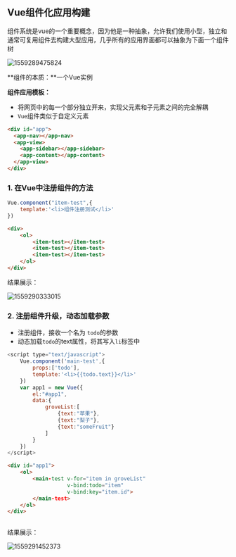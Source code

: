 ## Vue组件化应用构建

组件系统是vue的一个重要概念，因为他是一种抽象，允许我们使用小型，独立和通常可复用组件去构建大型应用，几乎所有的应用界面都可以抽象为下面一个组件树

![1559289475824](C:\Users\admin\AppData\Roaming\Typora\typora-user-images\1559289475824.png)

**组件的本质：**一个Vue实例

**组件应用模板：**

- 将网页中的每一个部分独立开来，实现父元素和子元素之间的完全解耦
- `Vue`组件类似于自定义元素

~~~html
<div id="app">
  <app-nav></app-nav>
  <app-view>
    <app-sidebar></app-sidebar>
    <app-content></app-content>
  </app-view>
</div>
~~~



### 1. 在Vue中注册组件的方法

~~~js
Vue.component("item-test",{
    template:'<li>组件注册测试</li>'
})
~~~

~~~html
<div>
    <ol>
        <item-test></item-test>
        <item-test></item-test>
        <item-test></item-test>
    </ol>
</div>
~~~

结果展示：

![1559290333015](C:\Users\admin\AppData\Roaming\Typora\typora-user-images\1559290333015.png)

### 2. 注册组件升级，动态加载参数

- 注册组件，接收一个名为 `todo`的参数
- 动态加载`todo`的text属性，将其写入`li`标签中

~~~js
<script type="text/javascript">
    Vue.component('main-test',{
        props:['todo'],
        template:'<li>{{todo.text}}</li>'
	})
    var app1 = new Vue({
        el:"#app1",
        data:{
            groveList:[
                {text:"苹果"},
                {text:"梨子"},
                {text:"someFruit"}
            ]
        }
    })
</script>
~~~

~~~HTML
<div id="app1">
    <ol>
        <main-test v-for="item in groveList"
                   v-bind:todo="item"
                   v-bind:key="item.id">
        </main-test>
    </ol>
</div>
		
~~~

结果展示：

![1559291452373](C:\Users\admin\AppData\Roaming\Typora\typora-user-images\1559291452373.png)